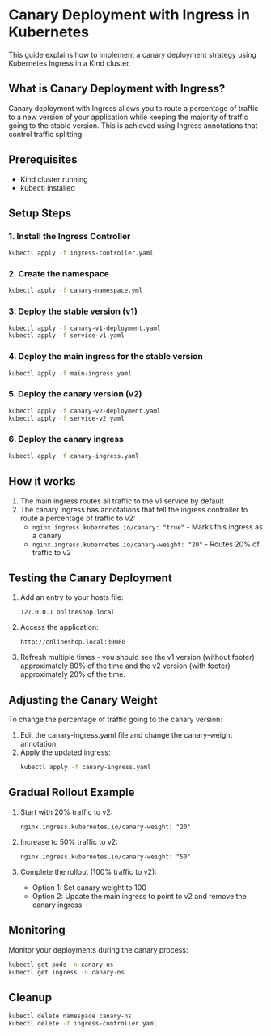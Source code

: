 # Canary Deployment with Ingress in Kubernetes

This guide explains how to implement a canary deployment strategy using Kubernetes Ingress in a Kind cluster.

## What is Canary Deployment with Ingress?

Canary deployment with Ingress allows you to route a percentage of traffic to a new version of your application while keeping the majority of traffic going to the stable version. This is achieved using Ingress annotations that control traffic splitting.

## Prerequisites

- Kind cluster running
- kubectl installed

## Setup Steps

### 1. Install the Ingress Controller

```bash
kubectl apply -f ingress-controller.yaml
```

### 2. Create the namespace

```bash
kubectl apply -f canary-namespace.yml
```

### 3. Deploy the stable version (v1)

```bash
kubectl apply -f canary-v1-deployment.yaml
kubectl apply -f service-v1.yaml
```

### 4. Deploy the main ingress for the stable version

```bash
kubectl apply -f main-ingress.yaml
```

### 5. Deploy the canary version (v2)

```bash
kubectl apply -f canary-v2-deployment.yaml
kubectl apply -f service-v2.yaml
```

### 6. Deploy the canary ingress

```bash
kubectl apply -f canary-ingress.yaml
```

## How it works

1. The main ingress routes all traffic to the v1 service by default
2. The canary ingress has annotations that tell the ingress controller to route a percentage of traffic to v2:
   - `nginx.ingress.kubernetes.io/canary: "true"` - Marks this ingress as a canary
   - `nginx.ingress.kubernetes.io/canary-weight: "20"` - Routes 20% of traffic to v2

## Testing the Canary Deployment

1. Add an entry to your hosts file:
   ```
   127.0.0.1 onlineshop.local
   ```

2. Access the application:
   ```
   http://onlineshop.local:30080
   ```

3. Refresh multiple times - you should see the v1 version (without footer) approximately 80% of the time and the v2 version (with footer) approximately 20% of the time.

## Adjusting the Canary Weight

To change the percentage of traffic going to the canary version:

1. Edit the canary-ingress.yaml file and change the canary-weight annotation
2. Apply the updated ingress:
   ```bash
   kubectl apply -f canary-ingress.yaml
   ```

## Gradual Rollout Example

1. Start with 20% traffic to v2:
   ```
   nginx.ingress.kubernetes.io/canary-weight: "20"
   ```

2. Increase to 50% traffic to v2:
   ```
   nginx.ingress.kubernetes.io/canary-weight: "50"
   ```

3. Complete the rollout (100% traffic to v2):
   - Option 1: Set canary weight to 100
   - Option 2: Update the main ingress to point to v2 and remove the canary ingress

## Monitoring

Monitor your deployments during the canary process:

```bash
kubectl get pods -n canary-ns
kubectl get ingress -n canary-ns
```

## Cleanup

```bash
kubectl delete namespace canary-ns
kubectl delete -f ingress-controller.yaml
```
